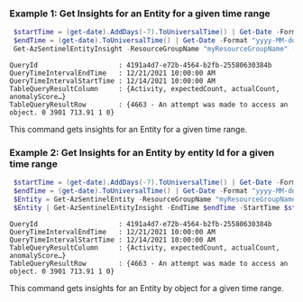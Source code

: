### Example 1: Get Insights for an Entity for a given time range
```powershell 
 $startTime = (get-date).AddDays(-7).ToUniversalTime() | Get-Date -Format "yyyy-MM-ddThh:00:00.000Z"
 $endTime = (get-date).ToUniversalTime() | Get-Date -Format "yyyy-MM-ddThh:00:00.000Z"
 Get-AzSentinelEntityInsight -ResourceGroupName "myResourceGroupName" -workspaceName "myWorkspaceName" -EntityId "myEntityId" -EndTime $endTime -StartTime $startTime
```
```output
QueryId                    : 4191a4d7-e72b-4564-b2fb-25580630384b
QueryTimeIntervalEndTime   : 12/21/2021 10:00:00 AM
QueryTimeIntervalStartTime : 12/14/2021 10:00:00 AM
TableQueryResultColumn     : {Activity, expectedCount, actualCount, anomalyScore…}
TableQueryResultRow        : {4663 - An attempt was made to access an object. 0 3901 713.91 1 0}
```

This command gets insights for an Entity for a given time range.

### Example 2: Get Insights for an Entity by entity Id for a given time range
```powershell
 $startTime = (get-date).AddDays(-7).ToUniversalTime() | Get-Date -Format "yyyy-MM-ddThh:00:00.000Z"
 $endTime = (get-date).ToUniversalTime() | Get-Date -Format "yyyy-MM-ddThh:00:00.000Z"
 $Entity = Get-AzSentinelEntity -ResourceGroupName "myResourceGroupName" -workspaceName "myWorkspaceName" -EntityId "8d036a2d-f37d-e936-6cca-4e172687cb79"
 $Entity | Get-AzSentinelEntityInsight -EndTime $endTime -StartTime $startTime
```
```output
QueryId                    : 4191a4d7-e72b-4564-b2fb-25580630384b
QueryTimeIntervalEndTime   : 12/21/2021 10:00:00 AM
QueryTimeIntervalStartTime : 12/14/2021 10:00:00 AM
TableQueryResultColumn     : {Activity, expectedCount, actualCount, anomalyScore…}
TableQueryResultRow        : {4663 - An attempt was made to access an object. 0 3901 713.91 1 0}
```

This command gets insights for an Entity by object for a given time range. 